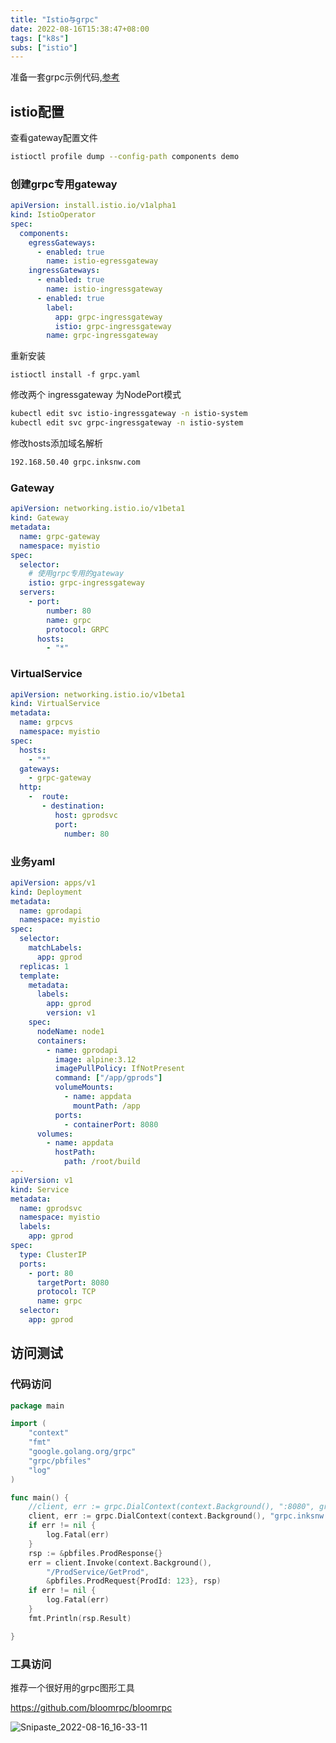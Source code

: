 ```yaml
---
title: "Istio与grpc"
date: 2022-08-16T15:38:47+08:00
tags: ["k8s"]
subs: ["istio"]
---
```


准备一套grpc示例代码,[参考]( http://inksnw.asuscomm.com:3001/post/grpc示例/)

## istio配置

查看gateway配置文件

```bash
istioctl profile dump --config-path components demo
```

### 创建grpc专用gateway

```yaml
apiVersion: install.istio.io/v1alpha1
kind: IstioOperator
spec:
  components:
    egressGateways:
      - enabled: true
        name: istio-egressgateway
    ingressGateways:
      - enabled: true
        name: istio-ingressgateway
      - enabled: true
        label:
          app: grpc-ingressgateway
          istio: grpc-ingressgateway
        name: grpc-ingressgateway
```

重新安装

```
istioctl install -f grpc.yaml
```

修改两个 ingressgateway 为NodePort模式

```bash
kubectl edit svc istio-ingressgateway -n istio-system
kubectl edit svc grpc-ingressgateway -n istio-system
```

修改hosts添加域名解析

```bash
192.168.50.40 grpc.inksnw.com
```

### Gateway

```yaml
apiVersion: networking.istio.io/v1beta1
kind: Gateway
metadata:
  name: grpc-gateway
  namespace: myistio
spec:
  selector:
  	# 使用grpc专用的gateway
    istio: grpc-ingressgateway 
  servers:
    - port:
        number: 80
        name: grpc
        protocol: GRPC
      hosts:
        - "*"
```

### VirtualService

```yaml
apiVersion: networking.istio.io/v1beta1
kind: VirtualService
metadata:
  name: grpcvs
  namespace: myistio
spec:
  hosts:
    - "*"
  gateways:
    - grpc-gateway
  http:
    -  route:
       - destination:
          host: gprodsvc
          port:
            number: 80
```

### 业务yaml

```yaml
apiVersion: apps/v1
kind: Deployment
metadata:
  name: gprodapi
  namespace: myistio
spec:
  selector:
    matchLabels:
      app: gprod
  replicas: 1
  template:
    metadata:
      labels:
        app: gprod
        version: v1
    spec:
      nodeName: node1
      containers:
        - name: gprodapi
          image: alpine:3.12
          imagePullPolicy: IfNotPresent
          command: ["/app/gprods"]
          volumeMounts:
            - name: appdata
              mountPath: /app
          ports:
            - containerPort: 8080
      volumes:
        - name: appdata
          hostPath:
            path: /root/build
---
apiVersion: v1
kind: Service
metadata:
  name: gprodsvc
  namespace: myistio
  labels:
    app: gprod
spec:
  type: ClusterIP
  ports:
    - port: 80
      targetPort: 8080
      protocol: TCP
      name: grpc
  selector:
    app: gprod

```

## 访问测试

### 代码访问

```go
package main

import (
	"context"
	"fmt"
	"google.golang.org/grpc"
	"grpc/pbfiles"
	"log"
)

func main() {
	//client, err := grpc.DialContext(context.Background(), ":8080", grpc.WithInsecure())
	client, err := grpc.DialContext(context.Background(), "grpc.inksnw.com:31882", grpc.WithInsecure())
	if err != nil {
		log.Fatal(err)
	}
	rsp := &pbfiles.ProdResponse{}
	err = client.Invoke(context.Background(),
		"/ProdService/GetProd",
		&pbfiles.ProdRequest{ProdId: 123}, rsp)
	if err != nil {
		log.Fatal(err)
	}
	fmt.Println(rsp.Result)

}
```

### 工具访问

推荐一个很好用的grpc图形工具

https://github.com/bloomrpc/bloomrpc

![Snipaste_2022-08-16_16-33-11](http://inksnw.asuscomm.com:3001/blog/Snipaste_2022-08-16_16-33-11.jpg)
